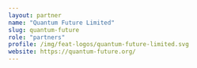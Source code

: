 ```yaml
---
layout: partner
name: "Quantum Future Limited"
slug: quantum-future
role: "partners"
profile: /img/feat-logos/quantum-future-limited.svg
website: https://quantum-future.org/
---
```

